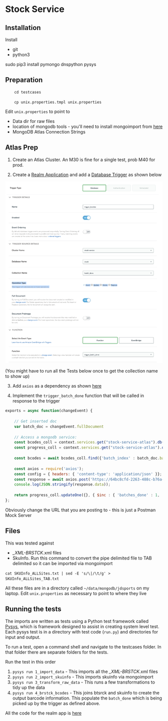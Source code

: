 # Stock Service

## Installation

Install

* git
* python3

sudo pip3 install pymongo dnspython pysys

## Preparation

``` 
    cd testcases

    cp unix.properties.tmpl unix.properties
```

Edit `unix.properties` to point to

* Data dir for raw files
* location of mongodb tools - you'll need to install mongoimport from [here](https://www.mongodb.com/try/download/database-tools) 
* MongoDB Atlas Connection Strings

## Atlas Prep

1. Create an Atlas Cluster. An M30 is fine for a single test, prob M40 for prod.

2. Create a [Realm Application](https://docs.mongodb.com/realm/manage-apps/create/create-with-realm-ui/) and add a [Database Trigger](https://docs.mongodb.com/realm/triggers/database-triggers/) as shown below


![alt text](./img/trigger.png)

(You might have to run all the Tests below once to get the collection name to show up)

3. Add `axios` as a dependency as shown [here](https://docs.mongodb.com/realm/functions/add-external-dependencies/)

4. Implement the `trigger_batch_done` function that will be called in response to the trigger

```js
exports = async function(changeEvent) {

    // Get inserted doc
    var batch_doc = changeEvent.fullDocument

    // Access a mongodb service:
    const bcodes_coll = context.services.get("stock-service-atlas").db("stock").collection("brstck_bcodes");
    const progress_coll = context.services.get("stock-service-atlas").db("stock").collection("batch_progress");
    
    const bcodes = await bcodes_coll.find({'batch_index' : batch_doc.batch_index}).toArray();
    
    const axios = require('axios');
    const config = { headers: { 'content-type': 'application/json' }};
    const response = await axios.post('https://64bc8cfd-2263-488c-b76a-75c230ebbb0f.mock.pstmn.io/JDS_Test', JSON.stringify(bcodes), config);
    console.log(JSON.stringify(response.data));

    return progress_coll.updateOne({}, { $inc : { 'batches_done' : 1, 'bcodes_inserted' : bcodes.length}});
};
```

Obviously change the URL that you are posting to - this is just a Postman Mock Server


## Files

This was tested against

- *_XML-BRSTCK*.xml files
- SkuInfo. Run this command to convert the pipe delimited file to TAB delimited so it can be imported via mongoimport

`cat SKUInfo_ALLSites.txt | sed -E 's/\|/\t/g' > SKUInfo_ALLSites_TAB.txt`

All these files are in a directory called `~/data/mongodb/jdsports` on my laptop. Edit `unix.properties` as necessary to point to where they live

## Running the tests

The imports are written as tests using a Python test framework called [Pysys](https://github.com/pysys-test/pysys-test), which is framework designed to assist in creating system level test. Each pysys test is in a directory with test code (```run.py```) and directories for input and output.

To run a test, open a command shell and navigate to the testcases folder. In that folder there are separate folders for the tests. 

Run the test in this order

1. `pysys run 1_import_data` - This imports all the *_XML-BRSTCK*.xml files
1. `pysys run 2_import_skuinfo` - This imports skuinfo via mongoimport
1. `pysys run 3_transform_raw_data` - This runs a few transformations to tidy up the data
1. `pysys run 4_brstck_bcodes` - This joins btsrck and skuinfo to create the output barcode information. This populate the `batch_done` which is being picked up by the trigger as defined above.

All the code for the realm app is [here](./realm-app)

